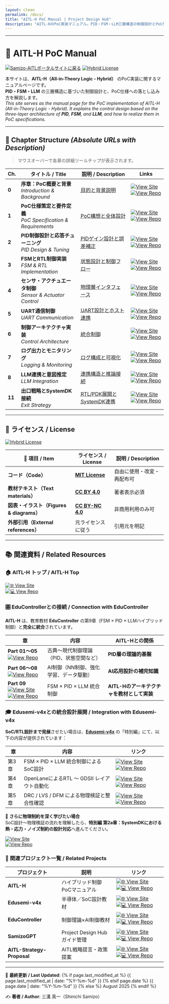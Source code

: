 ```yaml
---
layout: clean
permalink: /docs/
title: "AITL-H PoC Manual | Project Design Hub"
description: "AITL-HのPoC実装マニュアル。PID・FSM・LLM三層構造の制御設計とPoC仕様を解説。"
---
```


---

# 📘 **AITL-H PoC Manual**

[![Samizo-AITLポータルサイトに戻る](https://img.shields.io/badge/Samizo--AITL%20ポータルサイトに戻る-brightgreen)](https://samizo-aitl.github.io/)
[![Hybrid License](https://img.shields.io/badge/license-Hybrid-blueviolet)](#-ライセンス--license)

本サイトは、**AITL-H（All-in-Theory Logic - Hybrid）** のPoC実装に関するマニュアルページです。  
**PID・FSM・LLM** の三層構造に基づいた制御設計と、PoC仕様への落とし込み方を解説します。  
_This site serves as the manual page for the PoC implementation of AITL-H (All-in-Theory Logic - Hybrid). It explains the control design based on the three-layer architecture of **PID**, **FSM**, and **LLM**, and how to realize them in PoC specifications._

---

## 📂 **Chapter Structure** _(Absolute URLs with Description)_

> マウスオーバーで各章の詳細ツールチップが表示されます。

| Ch. | タイトル / Title | 説明 / Description | Links |
|-----|------------------|--------------------|-------|
| **0** | **序章：PoC概要と背景**<br>_Introduction & Background_ | <abbr title="AITL-H PoCの目的、背景、全体像、および本マニュアルの使い方を解説">目的と背景説明</abbr> | <div class="docs-links"><a href="https://samizo-aitl.github.io/AITL-H/docs/chapter00_overview.html"><img alt="View Site" src="https://img.shields.io/badge/View-Site-brightgreen?logo=github"></a><a href="https://github.com/Samizo-AITL/AITL-H/blob/main/docs/chapter00_overview.md"><img alt="View Repo" src="https://img.shields.io/badge/View-Repo-blue?logo=github"></a></div> |
| **1** | **PoC仕様策定と要件定義**<br>_PoC Specification & Requirements_ | <abbr title="AITL視点でのPoC構想・目的・非機能要件・全体ブロック図を定義">PoC構想と全体設計</abbr> | <div class="docs-links"><a href="https://samizo-aitl.github.io/AITL-H/docs/chapter01_aitl_architecture.html"><img alt="View Site" src="https://img.shields.io/badge/View-Site-brightgreen?logo=github"></a><a href="https://github.com/Samizo-AITL/AITL-H/blob/main/docs/chapter01_aitl_architecture.md"><img alt="View Repo" src="https://img.shields.io/badge/View-Repo-blue?logo=github"></a></div> |
| **2** | **PID制御設計と応答チューニング**<br>_PID Design & Tuning_ | <abbr title="Reason層のPIDゲイン設計・整定時間/オーバーシュート・ロバスト化">PIDゲイン設計と誤差補正</abbr> | <div class="docs-links"><a href="https://samizo-aitl.github.io/AITL-H/docs/chapter02_pid_design.html"><img alt="View Site" src="https://img.shields.io/badge/View-Site-brightgreen?logo=github"></a><a href="https://github.com/Samizo-AITL/AITL-H/blob/main/docs/chapter02_pid_design.md"><img alt="View Repo" src="https://img.shields.io/badge/View-Repo-blue?logo=github"></a></div> |
| **3** | **FSMとRTL制御実装**<br>_FSM & RTL Implementation_ | <abbr title="Instinct層の状態設計・遷移論理・安全設計（フェイルセーフ/ウォッチドッグ）">状態設計と制御フロー</abbr> | <div class="docs-links"><a href="https://samizo-aitl.github.io/AITL-H/docs/chapter03_fsm_design.html"><img alt="View Site" src="https://img.shields.io/badge/View-Site-brightgreen?logo=github"></a><a href="https://github.com/Samizo-AITL/AITL-H/blob/main/docs/chapter03_fsm_design.md"><img alt="View Repo" src="https://img.shields.io/badge/View-Repo-blue?logo=github"></a></div> |
| **4** | **センサ・アクチュエータ制御**<br>_Sensor & Actuator Control_ | <abbr title="ADC／PWM／GPIO等の物理I/F、スケーリングとキャリブレーション">物理層インタフェース</abbr> | <div class="docs-links"><a href="https://samizo-aitl.github.io/AITL-H/docs/chapter04_sensor_interface.html"><img alt="View Site" src="https://img.shields.io/badge/View-Site-brightgreen?logo=github"></a><a href="https://github.com/Samizo-AITL/AITL-H/blob/main/docs/chapter04_sensor_interface.md"><img alt="View Repo" src="https://img.shields.io/badge/View-Repo-blue?logo=github"></a></div> |
| **5** | **UART通信制御**<br>_UART Communication_ | <abbr title="PoCのUARTプロトコル、ホスト連携、ログ/テレメトリ設計">UART設計とホスト連携</abbr> | <div class="docs-links"><a href="https://samizo-aitl.github.io/AITL-H/docs/chapter05_uart_control.html"><img alt="View Site" src="https://img.shields.io/badge/View-Site-brightgreen?logo=github"></a><a href="https://github.com/Samizo-AITL/AITL-H/blob/main/docs/chapter05_uart_control.md"><img alt="View Repo" src="https://img.shields.io/badge/View-Repo-blue?logo=github"></a></div> |
| **6** | **制御アーキテクチャ実装**<br>_Control Architecture_ | <abbr title="run_main()中心の制御統合、割込み/スレッド指針、例外処理">統合制御</abbr> | <div class="docs-links"><a href="https://samizo-aitl.github.io/AITL-H/docs/chapter06_run_main_arch.html"><img alt="View Site" src="https://img.shields.io/badge/View-Site-brightgreen?logo=github"></a><a href="https://github.com/Samizo-AITL/AITL-H/blob/main/docs/chapter06_run_main_arch.md"><img alt="View Repo" src="https://img.shields.io/badge/View-Repo-blue?logo=github"></a></div> |
| **7** | **ログ出力とモニタリング**<br>_Logging & Monitoring_ | <abbr title="観測項目・ログレベル・収集周期・可視化・健全性監視">ログ構成と可視化</abbr> | <div class="docs-links"><a href="https://samizo-aitl.github.io/AITL-H/docs/chapter07_log_monitoring.html"><img alt="View Site" src="https://img.shields.io/badge/View-Site-brightgreen?logo=github"></a><a href="https://github.com/Samizo-AITL/AITL-H/blob/main/docs/chapter07_log_monitoring.md"><img alt="View Repo" src="https://img.shields.io/badge/View-Repo-blue?logo=github"></a></div> |
| **8** | **LLM連携と意図推定**<br>_LLM Integration_ | <abbr title="知性層とのAPI設計・プロンプト方針・安全枠組・出力検証">連携構造と推論接続</abbr> | <div class="docs-links"><a href="https://samizo-aitl.github.io/AITL-H/docs/chapter08_llm_integration.html"><img alt="View Site" src="https://img.shields.io/badge/View-Site-brightgreen?logo=github"></a><a href="https://github.com/Samizo-AITL/AITL-H/blob/main/docs/chapter08_llm_integration.md"><img alt="View Repo" src="https://img.shields.io/badge/View-Repo-blue?logo=github"></a></div> |
| **11** | **出口戦略とSystemDK接続**<br>_Exit Strategy_ | <abbr title="RTL/PDK展開、SystemDK連携のロードマップと移行ガイド">RTL/PDK展開とSystemDK連携</abbr> | <div class="docs-links"><a href="https://samizo-aitl.github.io/AITL-H/docs/chapter11_exit_strategy.html"><img alt="View Site" src="https://img.shields.io/badge/View-Site-brightgreen?logo=github"></a><a href="https://github.com/Samizo-AITL/AITL-H/blob/main/docs/chapter11_exit_strategy.md"><img alt="View Repo" src="https://img.shields.io/badge/View-Repo-blue?logo=github"></a></div> |

---

## 📄 **ライセンス / License**

[![Hybrid License](https://img.shields.io/badge/license-Hybrid-blueviolet)](#-ライセンス--license)

| **📌 項目 / Item** | **ライセンス / License** | **説明 / Description** |
|--------------------|--------------------------|------------------------|
| **コード（Code）** | **[MIT License](https://opensource.org/licenses/MIT)** | 自由に使用・改変・再配布可 |
| **教材テキスト（Text materials）** | **[CC BY 4.0](https://creativecommons.org/licenses/by/4.0/)** | 著者表示必須 |
| **図表・イラスト（Figures & diagrams）** | **[CC BY-NC 4.0](https://creativecommons.org/licenses/by-nc/4.0/)** | 非商用利用のみ可 |
| **外部引用（External references）** | 元ライセンスに従う | 引用元を明記 |

---

## 📚 **関連資料 / Related Resources**

### 🏠 **AITL-H トップ / AITL-H Top**
[![🌐 View Site](https://img.shields.io/badge/View-Site-brightgreen?logo=github)](https://samizo-aitl.github.io/AITL-H/)  
[![💻 View Repo](https://img.shields.io/badge/View-Repo-blue?logo=github)](https://github.com/Samizo-AITL/AITL-H)

### 🎛️ **EduControllerとの接続 / Connection with EduController**

**AITL-H** は、教育教材 **EduController** の第9章（FSM × PID × LLMハイブリッド制御）と**完全に統合**されています。  

| 章 | 内容 | AITL-Hとの関係 |
|----|------|----------------|
| **Part 01〜05**<br>[![View Repo](https://img.shields.io/badge/View-Repo-blue?logo=github)](https://github.com/Samizo-AITL/EduController#制御理論系) | 古典〜現代制御理論（PID、状態空間など） | **PID層の理論的基盤** |
| **Part 06〜08**<br>[![View Repo](https://img.shields.io/badge/View-Repo-blue?logo=github)](https://github.com/Samizo-AITL/EduController#ai制御系) | AI制御（NN制御、強化学習、データ駆動） | **AI応用設計の補完知識** |
| **Part 09**<br>[![View Site](https://img.shields.io/badge/View-Site-brightgreen?logo=github)](https://samizo-aitl.github.io/EduController/part09_llm_hybrid/)&nbsp;[![View Repo](https://img.shields.io/badge/View-Repo-blue?logo=github)](https://github.com/Samizo-AITL/EduController/tree/main/part09_llm_hybrid) | FSM × PID × LLM 統合制御 | **AITL-Hのアーキテクチャを教材として実装** |

### 🎓 **Edusemi-v4xとの統合設計展開 / Integration with Edusemi-v4x**

**SoC/RTL設計まで発展**させたい場合は、**[Edusemi-v4x](https://github.com/Samizo-AITL/Edusemi-v4x)** の「特別編」にて、以下の内容が提供されています：

| 章 | 内容 | リンク |
|----|------|--------|
| 第3章 | FSM × PID × LLM 統合制御による SoC設計 | [![View Site](https://img.shields.io/badge/View-Site-brightgreen?logo=github)](https://samizo-aitl.github.io/Edusemi-v4x/f_chapter3_socsystem/) [![View Repo](https://img.shields.io/badge/View-Repo-blue?logo=github)](https://github.com/Samizo-AITL/Edusemi-v4x/tree/main/f_chapter3_socsystem) |
| 第4章 | OpenLaneによるRTL 〜 GDSII レイアウト自動化 | [![View Site](https://img.shields.io/badge/View-Site-brightgreen?logo=github)](https://samizo-aitl.github.io/Edusemi-v4x/f_chapter4_openlane/) [![View Repo](https://img.shields.io/badge/View-Repo-blue?logo=github)](https://github.com/Samizo-AITL/Edusemi-v4x/tree/main/f_chapter4_openlane) |
| 第5章 | DRC / LVS / DFM による物理検証と整合性確認 | [![View Site](https://img.shields.io/badge/View-Site-brightgreen?logo=github)](https://samizo-aitl.github.io/Edusemi-v4x/f_chapter5_dfm/) [![View Repo](https://img.shields.io/badge/View-Repo-blue?logo=github)](https://github.com/Samizo-AITL/Edusemi-v4x/tree/main/f_chapter5_dfm) |

📌 **さらに物理制約を深く学びたい場合**  
SoC設計〜物理検証の流れを理解したら、**特別編 第2a章：SystemDKにおける熱・応力・ノイズ制約の設計対応**へ進んでください。  

[![View Site](https://img.shields.io/badge/View-Site-brightgreen?logo=github)](https://samizo-aitl.github.io/Edusemi-v4x/f_chapter2a_systemdk/)  
[![View Repo](https://img.shields.io/badge/View-Repo-blue?logo=github)](https://github.com/Samizo-AITL/Edusemi-v4x/tree/main/f_chapter2a_systemdk)

### 📂 **関連プロジェクト一覧 / Related Projects**

| プロジェクト | 説明 | リンク |
|--------------|------|--------|
| **AITL-H** | ハイブリッド制御PoCマニュアル | [![🌐 View Site](https://img.shields.io/badge/View-Site-brightgreen?logo=github)](https://samizo-aitl.github.io/AITL-H/) [![💻 View Repo](https://img.shields.io/badge/View-Repo-blue?logo=github)](https://github.com/Samizo-AITL/AITL-H) |
| **Edusemi-v4x** | 半導体／SoC設計教材 | [![🌐 View Site](https://img.shields.io/badge/View-Site-brightgreen?logo=github)](https://samizo-aitl.github.io/Edusemi-v4x/) [![💻 View Repo](https://img.shields.io/badge/View-Repo-blue?logo=github)](https://github.com/Samizo-AITL/Edusemi-v4x) |
| **EduController** | 制御理論×AI制御教材 | [![🌐 View Site](https://img.shields.io/badge/View-Site-brightgreen?logo=github)](https://samizo-aitl.github.io/EduController/) [![💻 View Repo](https://img.shields.io/badge/View-Repo-blue?logo=github)](https://github.com/Samizo-AITL/EduController) |
| **SamizoGPT** | Project Design Hubガイド管理 | [![🌐 View Site](https://img.shields.io/badge/View-Site-brightgreen?logo=github)](https://samizo-aitl.github.io/SamizoGPT/) [![💻 View Repo](https://img.shields.io/badge/View-Repo-blue?logo=github)](https://github.com/Samizo-AITL/SamizoGPT) |
| **AITL-Strategy-Proposal** | AITL戦略提言・政策提案 | [![🌐 View Site](https://img.shields.io/badge/View-Site-brightgreen?logo=github)](https://samizo-aitl.github.io/AITL-Strategy-Proposal/) [![💻 View Repo](https://img.shields.io/badge/View-Repo-blue?logo=github)](https://github.com/Samizo-AITL/AITL-Strategy-Proposal) |

---

📅 **最終更新 / Last Updated**:
{% if page.last_modified_at %}
  {{ page.last_modified_at | date: "%Y-%m-%d" }}
{% elsif page.date %}
  {{ page.date | date: "%Y-%m-%d" }}
{% else %}
  August 2025
{% endif %}

✍️ **著者 / Author**: 三溝 真一（Shinichi Samizo）
